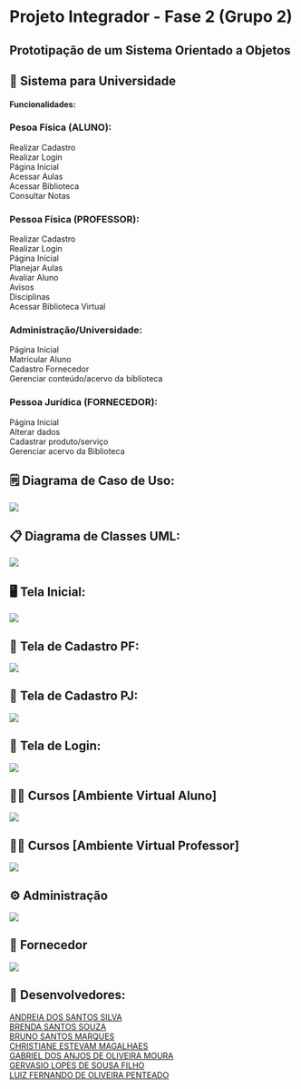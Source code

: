 # Projeto Integrador - Fase 2 (Grupo 2)
## Prototipação de um Sistema Orientado a Objetos

## :school: Sistema para Universidade 

#### Funcionalidades:

### Pesoa Física (ALUNO):<br>
Realizar Cadastro<br>
Realizar Login<br>
Página Inicial<br>
Acessar Aulas<br>
Acessar Biblioteca<br>
Consultar Notas<br>


### Pessoa Física (PROFESSOR):<br>
Realizar Cadastro<br>
Realizar Login<br>
Página Inicial<br>
Planejar Aulas<br>
Avaliar Aluno<br>
Avisos<br>
Disciplinas<br>
Acessar Biblioteca Virtual<br>


### Administração/Universidade:<br>
Página Inicial<br>
Matricular Aluno<br>
Cadastro Fornecedor<br>
Gerenciar conteúdo/acervo da biblioteca<br>

### Pessoa Jurídica (FORNECEDOR):<br>
Página Inicial<br>
Alterar dados<br>
Cadastrar produto/serviço<br>
Gerenciar acervo da Biblioteca<br>


## :spiral_notepad: Diagrama de Caso de Uso:<br>
![](https://github.com/andreiadev88/PROJETO-INTEGRADOR-2T/blob/main/img/Diagrama%20Casos%20de%20Uso.jpg)
<br>
## :clipboard: Diagrama de Classes UML:<br>
![](https://github.com/andreiadev88/PROJETO-INTEGRADOR-2T/blob/main/img/DiagramaClasse05.jpg)

## :desktop_computer: Tela Inicial:<br>
![](https://github.com/andreiadev88/PROJETO-INTEGRADOR-2T/blob/main/img/Tela%20Inicial%202.png)

## :pencil: Tela de Cadastro PF:<br>
![](https://github.com/andreiadev88/PROJETO-INTEGRADOR-2T/blob/main/img/Cadastro%20PESSOA%20F%C3%8DS%C3%8DCA.png)

## :pencil: Tela de Cadastro PJ:<br>
![](https://github.com/andreiadev88/PROJETO-INTEGRADOR-2T/blob/main/img/Cadastro%20PESSOA%20JUR%C3%8DDICA.png)

## :round_pushpin: Tela de Login:<br>
![](https://github.com/andreiadev88/PROJETO-INTEGRADOR-2T/blob/main/img/Tela%20de%20Login.png)

## :man_student: Cursos [Ambiente Virtual Aluno]<br>
![](https://github.com/andreiadev88/PROJETO-INTEGRADOR-2T/blob/main/img/Tela%20Aba%20Alunos.png)

## :man_teacher: Cursos [Ambiente Virtual Professor]<br>
![](https://github.com/andreiadev88/PROJETO-INTEGRADOR-2T/blob/main/img/Tela%20Aba%20Professor.png)

## :gear: Administração<br>
![](https://github.com/andreiadev88/PROJETO-INTEGRADOR-2T/blob/main/img/Tela%20Aba%20Administra%C3%A7%C3%A3o.png)

## :shopping_cart: Fornecedor<br>
![](https://github.com/andreiadev88/PROJETO-INTEGRADOR-2T/blob/main/img/Tela%20Aba%20Fornecedor.png)

## :busts_in_silhouette: Desenvolvedores:<br>
<a href="https://github.com/andreiadev88">ANDREIA DOS SANTOS SILVA</a><br>
<a href="https://github.com/brend4sz">BRENDA SANTOS SOUZA</a><br>
<a href="https://github.com/Bruno-SMarques">BRUNO SANTOS MARQUES</a><br>
<a href="https://github.com/ChrisMaga">CHRISTIANE ESTEVAM MAGALHAES</a><br>
<a href="https://github.com/Gabr1el-Anjos">GABRIEL DOS ANJOS DE OLIVEIRA MOURA</a><br>
<a href="https://github.com/GervasioLopes">GERVASIO LOPES DE SOUSA FILHO</a><br>
<a href="https://github.com/LuizFPenteado">LUIZ FERNANDO DE OLIVEIRA PENTEADO</a><br>



